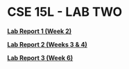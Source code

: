 # **CSE 15L - LAB TWO**
**[Lab Report 1 (Week 2)](https://taniachen.github.io/cse15l-lab-reports/lab-report-1-week-2)**

**[Lab Report 2 (Weeks 3 & 4)](https://taniachen.github.io/cse15l-lab-reports/lab-report-2-week-3&4)**

**[Lab Report 3 (Week 6)](https://taniachen.github.io/cse15l-lab-reports/lab-report-3-week-5)**